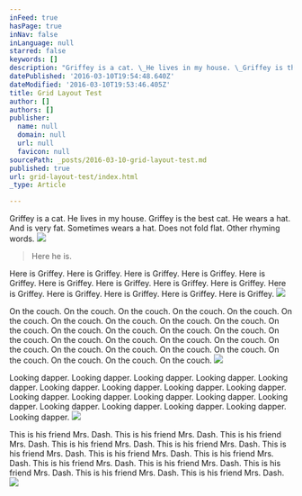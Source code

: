 ```yaml
---
inFeed: true
hasPage: true
inNav: false
inLanguage: null
starred: false
keywords: []
description: "Griffey is a cat. \_He lives in my house. \_Griffey is the best cat. \_He wears a hat. \_And is very fat. \_Sometimes wears a hat. \_Does not fold flat. \_Other rhyming words."
datePublished: '2016-03-10T19:54:48.640Z'
dateModified: '2016-03-10T19:53:46.405Z'
title: Grid Layout Test
author: []
authors: []
publisher:
  name: null
  domain: null
  url: null
  favicon: null
sourcePath: _posts/2016-03-10-grid-layout-test.md
published: true
url: grid-layout-test/index.html
_type: Article

---
```

Griffey is a cat.  He lives in my house.  Griffey is the best cat.  He wears a hat.  And is very fat.  Sometimes wears a hat.  Does not fold flat.  Other rhyming words.
![](https://the-grid-user-content.s3-us-west-2.amazonaws.com/252408f2-a6c3-4836-869d-df7fa45c2537.jpg)

> Here he is.

Here is Griffey.  Here is Griffey.  Here is Griffey.  Here is Griffey.  Here is Griffey.  Here is Griffey.  Here is Griffey.  Here is Griffey.  Here is Griffey.  Here is Griffey.  Here is Griffey.  Here is Griffey.  Here is Griffey.  Here is Griffey.  ![](https://the-grid-user-content.s3-us-west-2.amazonaws.com/a8a1faf0-5fde-4fd7-98b3-fcbd86f7f995.jpg)

On the couch.  On the couch.  On the couch.  On the couch.  On the couch.  On the couch.  On the couch.  On the couch.  On the couch.  On the couch.  On the couch.  On the couch.  On the couch.  On the couch.  On the couch.  On the couch.  On the couch.  On the couch.  On the couch.  On the couch.  On the couch.  On the couch.  On the couch.  On the couch.  On the couch.  On the couch.  On the couch.  On the couch.  On the couch.  ![](https://the-grid-user-content.s3-us-west-2.amazonaws.com/bb320463-a603-4d5c-a7b9-e23c0faa080e.jpg)

Looking dapper.  Looking dapper.  Looking dapper.  Looking dapper.  Looking dapper.  Looking dapper.  Looking dapper.  Looking dapper.  Looking dapper.  Looking dapper.  Looking dapper.  Looking dapper.  Looking dapper.  Looking dapper.  Looking dapper.  Looking dapper.  Looking dapper.  Looking dapper.  Looking dapper.  ![](https://the-grid-user-content.s3-us-west-2.amazonaws.com/f0a8cc1f-c78f-43ad-b81e-394c3b211a91.jpg)

This is his friend Mrs. Dash.  This is his friend Mrs. Dash.  This is his friend Mrs. Dash.  This is his friend Mrs. Dash.  This is his friend Mrs. Dash.  This is his friend Mrs. Dash.  This is his friend Mrs. Dash.  This is his friend Mrs. Dash.  This is his friend Mrs. Dash.  This is his friend Mrs. Dash.  This is his friend Mrs. Dash.  This is his friend Mrs. Dash.  This is his friend Mrs. Dash.  ![](https://the-grid-user-content.s3-us-west-2.amazonaws.com/8b796f7c-e696-4fbe-841f-0f103e697b83.jpg)